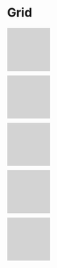 # Grid

<div class="grid">
    <div class="box"></div>
    <div class="box"></div>
    <div class="box"></div>
    <div class="box"></div>
    <div class="box"></div>
</div>
<style>
    .grid {
        display: grid;
        gap: 10px;
        /*grid-auto-flow: column dense;*/
        /*grid-auto-columns: min-content;*/
    }
    .box {
        background: lightgray;
        height: 100px;
        width: 100px;
    }
</style>
